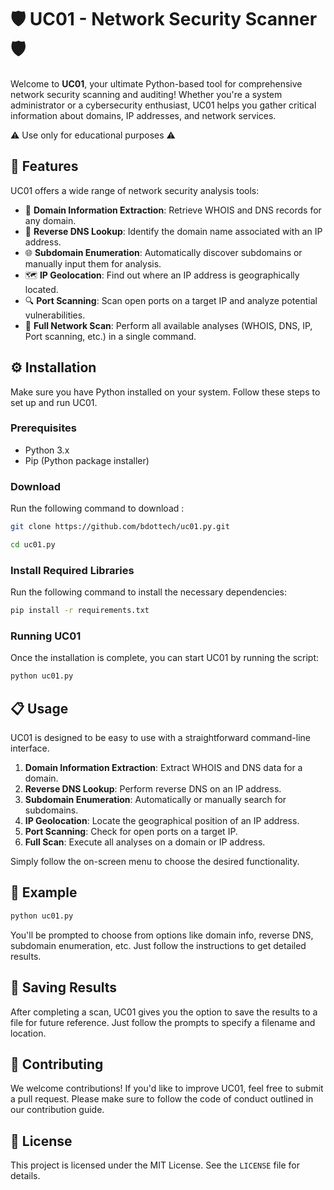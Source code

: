 # 🛡️ UC01 - Network Security Scanner 🛡️

Welcome to **UC01**, your ultimate Python-based tool for comprehensive network security scanning and auditing! Whether you're a system administrator or a cybersecurity enthusiast, UC01 helps you gather critical information about domains, IP addresses, and network services.

⚠️ Use only for educational purposes ⚠️

## 🌟 Features

UC01 offers a wide range of network security analysis tools:

- 📝 **Domain Information Extraction**: Retrieve WHOIS and DNS records for any domain.
- 🔄 **Reverse DNS Lookup**: Identify the domain name associated with an IP address.
- 🌐 **Subdomain Enumeration**: Automatically discover subdomains or manually input them for analysis.
- 🗺️ **IP Geolocation**: Find out where an IP address is geographically located.
- 🔍 **Port Scanning**: Scan open ports on a target IP and analyze potential vulnerabilities.
- 🚀 **Full Network Scan**: Perform all available analyses (WHOIS, DNS, IP, Port scanning, etc.) in a single command.

## ⚙️ Installation

Make sure you have Python installed on your system. Follow these steps to set up and run UC01.

### Prerequisites

- Python 3.x
- Pip (Python package installer)

### Download

Run the following command to download :

```bash
git clone https://github.com/bdottech/uc01.py.git
```

```bash
cd uc01.py
```

### Install Required Libraries

Run the following command to install the necessary dependencies:

```bash
pip install -r requirements.txt
```

### Running UC01

Once the installation is complete, you can start UC01 by running the script:

```bash
python uc01.py
```

## 📋 Usage

UC01 is designed to be easy to use with a straightforward command-line interface.

1. **Domain Information Extraction**: Extract WHOIS and DNS data for a domain.
2. **Reverse DNS Lookup**: Perform reverse DNS on an IP address.
3. **Subdomain Enumeration**: Automatically or manually search for subdomains.
4. **IP Geolocation**: Locate the geographical position of an IP address.
5. **Port Scanning**: Check for open ports on a target IP.
6. **Full Scan**: Execute all analyses on a domain or IP address.

Simply follow the on-screen menu to choose the desired functionality.

## 🚧 Example

```bash
python uc01.py
```

You'll be prompted to choose from options like domain info, reverse DNS, subdomain enumeration, etc. Just follow the instructions to get detailed results.

## 💾 Saving Results

After completing a scan, UC01 gives you the option to save the results to a file for future reference. Just follow the prompts to specify a filename and location.

## 🔧 Contributing

We welcome contributions! If you'd like to improve UC01, feel free to submit a pull request. Please make sure to follow the code of conduct outlined in our contribution guide.

## 📜 License

This project is licensed under the MIT License. See the `LICENSE` file for details.
